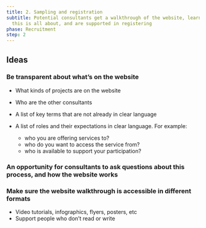 ```yaml
---
title: 2. Sampling and registration
subtitle: Potential consultants get a walkthrough of the website, learn what
  this is all about, and are supported in registering
phase: Recruitment
step: 2
---
```

## Ideas

### Be transparent about what’s on the website

* What kinds of projects are on the website
* Who are the other consultants
* A list of key terms  that are not already in clear language
* A list of roles and their expectations in clear language. For example:

  * who you are offering services to?
  * who do you want to access the service from?
  * who is available to support your participation?

### An opportunity for consultants to ask questions about this process, and how the website works

### Make sure the website walkthrough is accessible in different formats


* Video tutorials, infographics, flyers, posters, etc
* Support people who don’t read or write